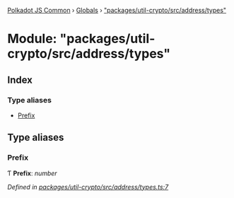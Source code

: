 [Polkadot JS Common](../README.md) › [Globals](../globals.md) › ["packages/util-crypto/src/address/types"](_packages_util_crypto_src_address_types_.md)

# Module: "packages/util-crypto/src/address/types"

## Index

### Type aliases

* [Prefix](_packages_util_crypto_src_address_types_.md#prefix)

## Type aliases

###  Prefix

Ƭ **Prefix**: *number*

*Defined in [packages/util-crypto/src/address/types.ts:7](https://github.com/polkadot-js/common/blob/88ecda70/packages/util-crypto/src/address/types.ts#L7)*
